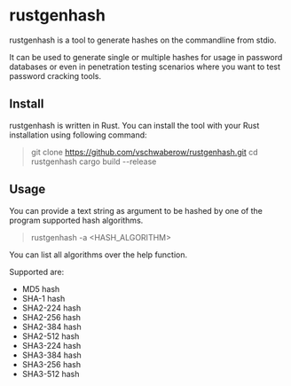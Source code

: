 # rustgenhash

rustgenhash is a tool to generate hashes on the commandline from stdio.

It can be used to generate single or multiple hashes for usage in password databases or even in penetration testing scenarios where you want to test password cracking tools.

## Install

rustgenhash is written in Rust. You can install the tool with your Rust installation using following command:

>
> git clone https://github.com/vschwaberow/rustgenhash.git
> cd rustgenhash
> cargo build --release
>

## Usage

You can provide a text string as argument to be hashed by one of the program supported hash algorithms.

>
> rustgenhash -a <HASH_ALGORITHM> <text string>
>

You can list all algorithms over the help function.

Supported are:

* MD5 hash
* SHA-1 hash
* SHA2-224 hash
* SHA2-256 hash
* SHA2-384 hash
* SHA2-512 hash
* SHA3-224 hash
* SHA3-384 hash
* SHA3-256 hash
* SHA3-512 hash
